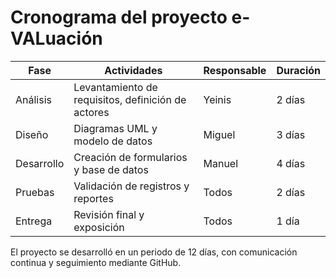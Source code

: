 # Cronograma del proyecto e-VALuación

| Fase | Actividades | Responsable | Duración |
|-------|--------------|--------------|-----------|
| Análisis | Levantamiento de requisitos, definición de actores | Yeinis | 2 días |
| Diseño | Diagramas UML y modelo de datos | Miguel | 3 días |
| Desarrollo | Creación de formularios y base de datos | Manuel | 4 días |
| Pruebas | Validación de registros y reportes | Todos | 2 días |
| Entrega | Revisión final y exposición | Todos | 1 día |

El proyecto se desarrolló en un periodo de 12 días, con comunicación continua y seguimiento mediante GitHub.
